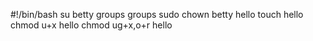 #!/bin/bash
su betty
groups
groups
sudo chown betty hello
touch hello
chmod u+x hello
chmod ug+x,o+r hello
